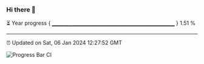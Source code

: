 ### Hi there 👋

⏳ Year progress { ▁▁▁▁▁▁▁▁▁▁▁▁▁▁▁▁▁▁▁▁▁▁▁▁▁▁▁▁▁▁ } 1.51 %

---

⏰ Updated on Sat, 06 Jan 2024 12:27:52 GMT

![Progress Bar CI](https://github.com/liununu/liununu/workflows/Progress%20Bar%20CI/badge.svg)
